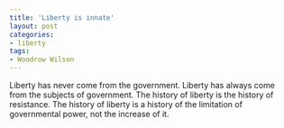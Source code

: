 ```yaml
---
title: 'Liberty is innate'
layout: post
categories:
- liberty
tags:
- Woodrow Wilson
---
```


Liberty has never come from the government. Liberty has always come from the subjects of government. The history of liberty is the history of resistance. The history of liberty is a history of the limitation of governmental power, not the increase of it.